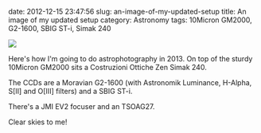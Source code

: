 date: 2012-12-15 23:47:56
slug: an-image-of-my-updated-setup
title: An image of my updated setup
category: Astronomy
tags: 10Micron GM2000, G2-1600, SBIG ST-i, Simak 240

[![][1]][1]

Here's how I'm going to do astrophotography in 2013. On top of the sturdy
10Micron GM2000 sits a Costruzioni Ottiche Zen Simak 240.

The CCDs are a Moravian G2-1600 (with Astronomik Luminance, H-Alpha, S[II] and
O[III] filters) and a SBIG ST-i.

There's a JMI EV2 focuser and an TSOAG27.

Clear skies to me!

[1]: |filename|/images/2012_simak.jpg
